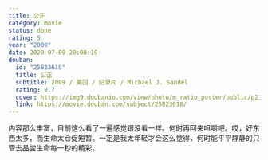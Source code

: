 ```yaml
---
title: 公正
category: movie
status: done
rating: 5
year: "2009"
date: 2020-07-09 20:08:19
douban:
  id: "25823618"
  title: 公正
  subtitle: 2009 / 美国 / 纪录片 / Michael J. Sandel
  rating: 9.7
  cover: https://img9.doubanio.com/view/photo/m_ratio_poster/public/p2177759845.jpg
  link: https://movie.douban.com/subject/25823618/
---
```


内容那么丰富，目前这么看了一遍感觉跟没看一样。何时再回来咀嚼吧。哎，好东西太多，而生命太仓促短暂。一定是我太年轻才会这么觉得，何时能平平静静的只管去品尝生命每一秒的精彩。

